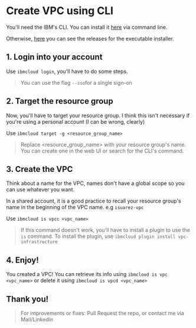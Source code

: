 # Create VPC using CLI

You'll need the IBM's CLI. You can install it [here](https://cloud.ibm.com/docs/cli?topic=cli-getting-started) via command line.

Otherwise, [here]() you can see the releases for the executable installer.

## 1. Login into your account

Use `ibmcloud login`, you'll have to do some steps.
> You can use the flag `--sso`for a single sign-on

## 2. Target the resource group

Now, you'll have to target your resource group. I think this isn't necessary if you're using a personal account (I can be wrong, clearly)

Use `ibmcloud target -g <resource_group_name>`
> Replace <resource_group_name> with your resource group's name. You can create one in the web UI or search for the CLI's command.

## 3. Create the VPC

Think about a name for the VPC, names don't have a global scope so you can use whatever you want.

In a shared account, it is a good practice to recall your resource group's name in the beginning of the VPC name. e.g `isuarez-vpc`

Use `ibmcloud is vpcc <vpc_name>`

> If this command doesn't work, you'll have to install a plugin to use the `is` command.
> To install the plugin, use `ibmcloud plugin install vpc-infrastructure`

## 4. Enjoy!

You created a VPC!
You can retrieve its info using `ibmcloud is vpc <vpc_name>` or delete it using `ibmcloud is vpcd <vpc_name>`

## Thank you!

> For improvements or fixes: Pull Request the repo, or contact me via Mail/Linkedin
